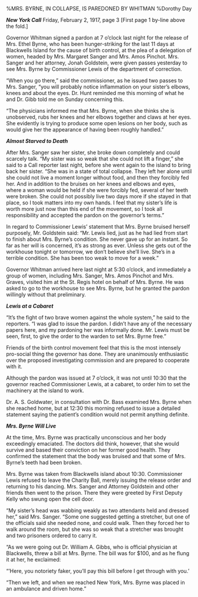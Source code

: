%MRS. BYRNE, IN COLLAPSE, IS PAREDONED BY WHITMAN
%Dorothy Day

__*New York Call*__  Friday, February 2, 1917, page 3 [First page 1 by-line above the fold.]

Governor Whitman signed a pardon at 7 o’clock last night for the release of Mrs. Ethel Byrne, who has been hunger-striking for the last 11 days at Blackwells Island for the cause of birth control, at the plea of a delegation of women, headed by Mrs. Margaret Sanger and Mrs. Amos Pinchot. Mrs. Sanger and her attorney, Jonah Goldstein, were given passes yesterday to see Mrs. Byrne by Commissioner Lewis of the department of correction.

“When you go there,” said the commissioner, as he issued two passes to Mrs. Sanger, “you will probably notice inflammation on your sister’s elbows, knees and about the eyes. Dr. Hunt reminded me this morning of what he and Dr. Gibb told me on Sunday concerning this.

“The physicians informed me that Mrs. Byrne, when she thinks she is unobserved, rubs her knees and her elbows together and claws at her eyes. She evidently is trying to produce some open lesions on her body, such as would give her the appearance of having been roughly handled.”

__*Almost Starved to Death*__

After Mrs. Sanger saw her sister, she broke down completely and could scarcely talk. “My sister was so weak that she could not lift a finger,” she said to a Call reporter last night, before she went again to the island to bring back her sister. “She was in a state of total collapse. They left her alone until she could not live a moment longer without food, and then they forcibly fed her. And in addition to the bruises on her knees and elbows and eyes, where a woman would be held if she were forcibly fed, several of her teeth were broken. She could not possibly live two days more if she stayed in that place, so I took matters into my own hands. I feel that my sister’s life is worth more just now than this end of the movement, so I took all responsibility and accepted the pardon on the governor’s terms.”

In regard to Commissioner Lewis’ statement that Mrs. Byrne bruised herself purposely, Mr. Goldstein said: “Mr. Lewis lied, just as he had lied from start to finish about Mrs. Byrne’s condition. She never gave up for an instant. So far as her will is concerned, it’s as strong as ever. Unless she gets out of the workhouse tonight or tomorrow, we don’t believe she’ll live. She’s in a terrible condition. She has been too weak to move for a week.”

Governor Whitman arrived here last night at 5:30 o’clock, and immediately a group of women, including Mrs. Sanger, Mrs. Amos Pinchot and Mrs. Graves, visited him at the St. Regis hotel on behalf of Mrs. Byrne. He was asked to go to the workhouse to see Mrs. Byrne, but he granted the pardon willingly without that preliminary.

__*Lewis at a Cabaret*__

“It’s the fight of two brave women against the whole system,” he said to the reporters. “I was glad to issue the pardon. I didn’t have any of the necessary papers here, and my pardoning her was informally done. Mr. Lewis must be seen, first, to give the order to the warden to set Mrs. Byrne free.”

Friends of the birth control movement feel that this is the most intensely pro-social thing the governor has done. They are unanimously enthusiastic over the proposed investigating commission and are prepared to cooperate with it.

Although the pardon was issued at 7 o’clock, it was not until 10:30 that the governor reached Commissioner Lewis, at a cabaret, to order him to set the machinery at the island to work.

Dr. A. S. Goldwater, in consultation with Dr. Bass examined Mrs. Byrne when she reached home, but at 12:30 this morning refused to issue a detailed statement saying the patient’s condition would not permit anything definite.

__*Mrs. Byrne Will Live*__

At the time, Mrs. Byrne was practically unconscious and her body exceedingly emaciated. The doctors did think, however, that she would survive and based their conviction on her former good health. They confirmed the statement that the body was bruised and that some of Mrs. Byrne’s teeth had been broken.

Mrs. Byrne was taken from Blackwells island about 10:30. Commissioner Lewis refused to leave the Charity Ball, merely issuing the release order and returning to his dancing. Mrs. Sanger and Attorney Goldstein and other friends then went to the prison. There they were greeted by First Deputy Kelly who swung open the cell door.

“My sister’s head was wabbing weakly as two attendants held and dressed her,” said Mrs. Sanger. “Some one suggested getting a stretcher, but one of the officials said she needed none, and could walk. Then they forced her to walk around the room, but she was so weak that a stretcher was brought and two prisoners ordered to carry it.

“As we were going out Dr. William A. Gibbs, who is official physician at Blackwells, threw a bill at Mrs. Byrne. The bill was for $100, and as he flung it at her, he exclaimed:

“’Here, you notoriety faker, you’ll pay this bill before I get through with you.’

“Then we left, and when we reached New York, Mrs. Byrne was placed in an ambulance and driven home.”


